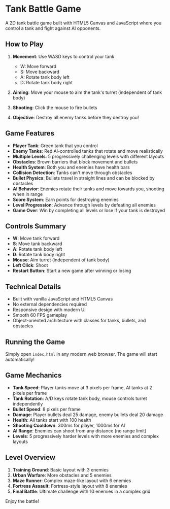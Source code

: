 # Tank Battle Game

A 2D tank battle game built with HTML5 Canvas and JavaScript where you control a tank and fight against AI opponents.

## How to Play

1. **Movement**: Use WASD keys to control your tank
   - W: Move forward
   - S: Move backward
   - A: Rotate tank body left
   - D: Rotate tank body right

2. **Aiming**: Move your mouse to aim the tank's turret (independent of tank body)

3. **Shooting**: Click the mouse to fire bullets

4. **Objective**: Destroy all enemy tanks before they destroy you!

## Game Features

- **Player Tank**: Green tank that you control
- **Enemy Tanks**: Red AI-controlled tanks that rotate and move realistically
- **Multiple Levels**: 5 progressively challenging levels with different layouts
- **Obstacles**: Brown barriers that block movement and bullets
- **Health System**: Both you and enemies have health bars
- **Collision Detection**: Tanks can't move through obstacles
- **Bullet Physics**: Bullets travel in straight lines and can be blocked by obstacles
- **AI Behavior**: Enemies rotate their tanks and move towards you, shooting when in range
- **Score System**: Earn points for destroying enemies
- **Level Progression**: Advance through levels by defeating all enemies
- **Game Over**: Win by completing all levels or lose if your tank is destroyed

## Controls Summary

- **W**: Move tank forward
- **S**: Move tank backward
- **A**: Rotate tank body left
- **D**: Rotate tank body right
- **Mouse**: Aim turret (independent of tank body)
- **Left Click**: Shoot
- **Restart Button**: Start a new game after winning or losing

## Technical Details

- Built with vanilla JavaScript and HTML5 Canvas
- No external dependencies required
- Responsive design with modern UI
- Smooth 60 FPS gameplay
- Object-oriented architecture with classes for tanks, bullets, and obstacles

## Running the Game

Simply open `index.html` in any modern web browser. The game will start automatically!

## Game Mechanics

- **Tank Speed**: Player tanks move at 3 pixels per frame, AI tanks at 2 pixels per frame
- **Tank Rotation**: A/D keys rotate tank body, mouse controls turret independently
- **Bullet Speed**: 8 pixels per frame
- **Damage**: Player bullets deal 25 damage, enemy bullets deal 20 damage
- **Health**: All tanks start with 100 health
- **Shooting Cooldown**: 300ms for player, 1000ms for AI
- **AI Range**: Enemies can shoot from any distance (no range limit)
- **Levels**: 5 progressively harder levels with more enemies and complex layouts

## Level Overview

1. **Training Ground**: Basic layout with 3 enemies
2. **Urban Warfare**: More obstacles and 5 enemies
3. **Maze Runner**: Complex maze-like layout with 6 enemies
4. **Fortress Assault**: Fortress-style layout with 8 enemies
5. **Final Battle**: Ultimate challenge with 10 enemies in a complex grid

Enjoy the battle! 